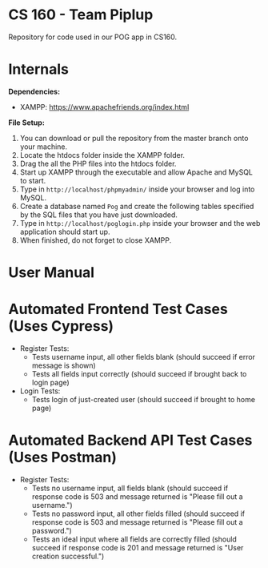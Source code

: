 # CS 160 - Team Piplup
Repository for code used in our POG app in CS160.

# Internals
**Dependencies:**
- XAMPP: https://www.apachefriends.org/index.html

**File Setup:**
1. You can download or pull the repository from the master branch onto your machine.
2. Locate the htdocs folder inside the XAMPP folder.
3. Drag the all the PHP files into the htdocs folder.
4. Start up XAMPP through the executable and allow Apache and MySQL to start.
5. Type in `http://localhost/phpmyadmin/` inside your browser and log into MySQL.
6. Create a database named `Pog` and create the following tables specified by the SQL files that you have just downloaded.
7. Type in `http://localhost/poglogin.php` inside your browser and the web application should start up.
8. When finished, do not forget to close XAMPP.

# User Manual

# Automated Frontend Test Cases (Uses Cypress)
- Register Tests:
  - Tests username input, all other fields blank (should succeed if error message is shown)
  - Tests all fields input correctly (should succeed if brought back to login page)
- Login Tests:
  - Tests login of just-created user (should succeed if brought to home page)
  
# Automated Backend API Test Cases (Uses Postman)
- Register Tests:
  - Tests no username input, all fields blank (should succeed if response code is 503 and message returned is "Please fill out a username.")
  - Tests no password input, all other fields filled (should succeed if response code is 503 and message returned is "Please fill out a password.")
  - Tests an ideal input where all fields are correctly filled (should succeed if response code is 201 and message returned is "User creation successful.")

